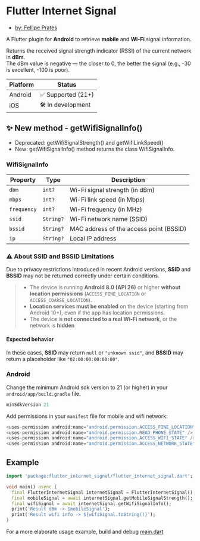# Flutter Internet Signal

- [by: Fellipe Prates](https://github.com/fellipeptc)

A Flutter plugin for **Android** to retrieve **mobile** and **Wi-Fi** signal information.

Returns the received signal strength indicator (RSSI) of the current network in **dBm**.  
The dBm value is negative — the closer to 0, the better the signal (e.g., -30 is excellent, -100 is poor).

| **Platform** | **Status**           |
|--------------|----------------------|
| Android      | ✅ Supported (21+)   |
| iOS          | 🛠️ In development    |

## ✨ New method - getWifiSignalInfo()

- Deprecated: getWifiSignalStrength() and getWifiLinkSpeed()
- New: getWifiSignalInfo() method returns the class WifiSignalInfo.

### WifiSignalInfo

| Property    | Type      | Description                             |
|-------------|-----------|-----------------------------------------|
| `dbm`       | `int?`    | Wi-Fi signal strength (in dBm)          |
| `mbps`      | `int?`    | Wi-Fi link speed (in Mbps)              |
| `frequency` | `int?`    | Wi-Fi frequency (in MHz)                |
| `ssid`      | `String?` | Wi-Fi network name (SSID)               |
| `bssid`     | `String?` | MAC address of the access point (BSSID) |
| `ip`        | `String?` | Local IP address                        |

### ⚠️ About SSID and BSSID Limitations

Due to privacy restrictions introduced in recent Android versions, **SSID** and **BSSID** may not be returned correctly under certain conditions.

> - The device is running **Android 8.0 (API 26)** or higher **without location permissions** (`ACCESS_FINE_LOCATION` or `ACCESS_COARSE_LOCATION`).
> - **Location services must be enabled** on the device (starting from Android 10+), even if the app has location permissions.
> - The device is **not connected to a real Wi-Fi network**, or the network is **hidden**

#### Expected behavior

In these cases, **SSID** may return `null` or `"unknown ssid"`, and **BSSID** may return a placeholder like `"02:00:00:00:00:00"`.

### Android

Change the minimum Android sdk version to 21 (or higher) in your `android/app/build.gradle` file.

```groovy
minSdkVersion 21
```

Add permissions in your `manifest` file for mobile and wifi network:

```groovy
<uses-permission android:name="android.permission.ACCESS_FINE_LOCATION" />
<uses-permission android:name="android.permission.READ_PHONE_STATE" />
<uses-permission android:name="android.permission.ACCESS_WIFI_STATE" />
<uses-permission android:name="android.permission.ACCESS_NETWORK_STATE" />
```

## Example

<?code-excerpt "main.dart (AppLifecycle)"?>

```dart
import 'package:flutter_internet_signal/flutter_internet_signal.dart';

void main() async {
  final FlutterInternetSignal internetSignal = FlutterInternetSignal();
  final mobileSignal = await internetSignal.getMobileSignalStrength();
  final wifiSignal = await internetSignal.getWifiSignalInfo();
  print('Result dBm -> $mobileSignal');
  print('Result wifi info -> ${wifiSignal.toString()}');
}
```

For a more elaborate usage example, build and debug [main.dart](https://github.com/fellipeptc/flutter_internet_signal/blob/main/example/lib/main.dart)
